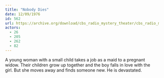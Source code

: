 ```yaml
---
title: "Nobody Dies"
date: 12/09/1976
id: 562
url: https://archive.org/download/cbs_radio_mystery_theater/cbs_radio_mystery_theater-0551-0600.zip/cbs_radio_mystery_theater-0551-0600%2Fcbsrmt_0562_nobody_dies.mp3
actors:
  - 26
  - 205
  - 262
  - 82
---
```

A young woman with a small child takes a job as a maid to a pregnant widow. Their children grow up together and the boy falls in love with the girl. But she moves away and finds someone new. He is devastated.